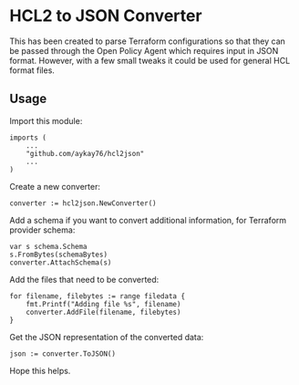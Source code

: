 # HCL2 to JSON Converter

This has been created to parse Terraform configurations so that they can be passed through the Open Policy Agent which requires input in JSON format. However, with a few small tweaks it could be used for general HCL format files.

## Usage

Import this module:

```
imports (
    ...
    "github.com/aykay76/hcl2json"
    ...
)
```

Create a new converter:

```
converter := hcl2json.NewConverter()
```

Add a schema if you want to convert additional information, for Terraform provider schema:

```
var s schema.Schema
s.FromBytes(schemaBytes)
converter.AttachSchema(s)
```

Add the files that need to be converted:

```
for filename, filebytes := range filedata {
    fmt.Printf("Adding file %s", filename)
    converter.AddFile(filename, filebytes)
}
```

Get the JSON representation of the converted data:

```
json := converter.ToJSON()
```

Hope this helps.